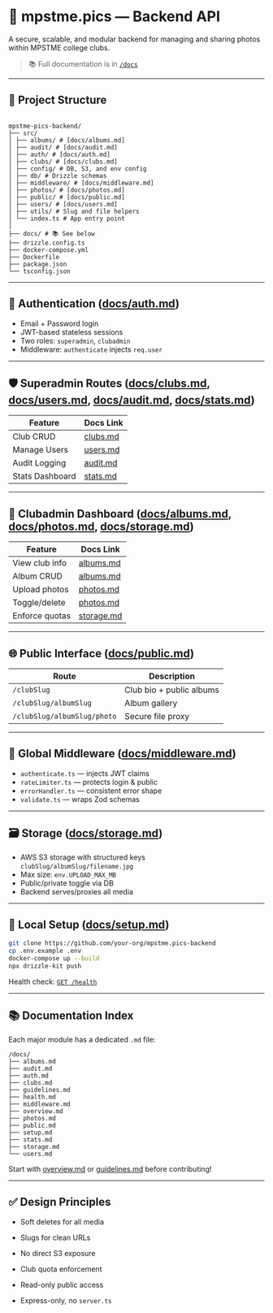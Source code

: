 # 📸 mpstme.pics — Backend API

A secure, scalable, and modular backend for managing and sharing photos within MPSTME college clubs.

> 📚 Full documentation is in [`/docs`](./docs/)

---

## 📂 Project Structure


```

mpstme-pics-backend/  
├── src/  
│ ├── albums/ # [docs/albums.md]  
│ ├── audit/ # [docs/audit.md]  
│ ├── auth/ # [docs/auth.md]  
│ ├── clubs/ # [docs/clubs.md]  
│ ├── config/ # DB, S3, and env config  
│ ├── db/ # Drizzle schemas  
│ ├── middleware/ # [docs/middleware.md]  
│ ├── photos/ # [docs/photos.md]  
│ ├── public/ # [docs/public.md]  
│ ├── users/ # [docs/users.md]  
│ ├── utils/ # Slug and file helpers  
│ └── index.ts # App entry point  
│  
├── docs/ # 📚 See below  
├── drizzle.config.ts  
├── docker-compose.yml  
├── Dockerfile  
├── package.json  
└── tsconfig.json

```

---

## 🔐 Authentication ([docs/auth.md](./docs/auth.md))

- Email + Password login
- JWT-based stateless sessions
- Two roles: `superadmin`, `clubadmin`
- Middleware: `authenticate` injects `req.user`

---

## 🛡 Superadmin Routes ([docs/clubs.md](./docs/clubs.md), [docs/users.md](./docs/users.md), [docs/audit.md](./docs/audit.md), [docs/stats.md](./docs/stats.md))

| Feature         | Docs Link                  |
|-----------------|----------------------------|
| Club CRUD       | [clubs.md](./docs/clubs.md)  |
| Manage Users    | [users.md](./docs/users.md)  |
| Audit Logging   | [audit.md](./docs/audit.md)  |
| Stats Dashboard | [stats.md](./docs/stats.md)  |

---

## 🏫 Clubadmin Dashboard ([docs/albums.md](./docs/albums.md), [docs/photos.md](./docs/photos.md), [docs/storage.md](./docs/storage.md))

| Feature           | Docs Link                    |
|-------------------|------------------------------|
| View club info    | [albums.md](./docs/albums.md) |
| Album CRUD        | [albums.md](./docs/albums.md) |
| Upload photos     | [photos.md](./docs/photos.md) |
| Toggle/delete     | [photos.md](./docs/photos.md) |
| Enforce quotas    | [storage.md](./docs/storage.md) |

---

## 🌐 Public Interface ([docs/public.md](./docs/public.md))

| Route                        | Description                     |
|-----------------------------|---------------------------------|
| `/clubSlug`                 | Club bio + public albums        |
| `/clubSlug/albumSlug`       | Album gallery                   |
| `/clubSlug/albumSlug/photo` | Secure file proxy               |

---

## 🧰 Global Middleware ([docs/middleware.md](./docs/middleware.md))

- `authenticate.ts` — injects JWT claims
- `rateLimiter.ts` — protects login & public
- `errorHandler.ts` — consistent error shape
- `validate.ts` — wraps Zod schemas

---

## 🗃 Storage ([docs/storage.md](./docs/storage.md))

- AWS S3 storage with structured keys  
  `clubSlug/albumSlug/filename.jpg`
- Max size: `env.UPLOAD_MAX_MB`  
- Public/private toggle via DB
- Backend serves/proxies all media

---

## 🚀 Local Setup ([docs/setup.md](./docs/setup.md))

```bash
git clone https://github.com/your-org/mpstme.pics-backend
cp .env.example .env
docker-compose up --build
npx drizzle-kit push

```

Health check: [`GET /health`](./docs/health.md)

----------

## 📚 Documentation Index

Each major module has a dedicated `.md` file:

```
/docs/
├── albums.md
├── audit.md
├── auth.md
├── clubs.md
├── guidelines.md
├── health.md
├── middleware.md
├── overview.md
├── photos.md
├── public.md
├── setup.md
├── stats.md
├── storage.md
└── users.md

```

Start with [overview.md](./docs/overview.md) or [guidelines.md](./guidelines.md) before contributing!

----------

## ✅ Design Principles

-   Soft deletes for all media
    
-   Slugs for clean URLs
    
-   No direct S3 exposure
    
-   Club quota enforcement
    
-   Read-only public access
    
-   Express-only, no `server.ts`